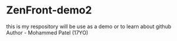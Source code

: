 # ZenFront-demo2
this is my respository will be use as a demo or to learn about github
<br> 
Author - Mohammed Patel (17YO)
